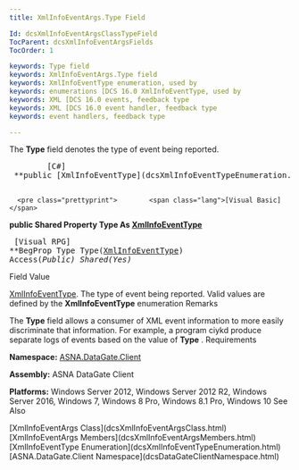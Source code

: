 ```yaml
---
title: XmlInfoEventArgs.Type Field

Id: dcsXmlInfoEventArgsClassTypeField
TocParent: dcsXmlInfoEventArgsFields
TocOrder: 1

keywords: Type field
keywords: XmlInfoEventArgs.Type field
keywords: XmlInfoEventType enumeration, used by
keywords: enumerations [DCS 16.0 XmlInfoEventType, used by
keywords: XML [DCS 16.0 events, feedback type
keywords: XML [DCS 16.0 event handler, feedback type
keywords: event handlers, feedback type

---
```


The **Type** field denotes the type of event being reported.
<pre class="prettyprint">        <span class="lang">[C#]</span>
 **public [XmlInfoEventType](dcsXmlInfoEventTypeEnumeration.html) Type** 
      </pre>
      <pre class="prettyprint">        <span class="lang">[Visual Basic] </span>
 **public Shared Property Type As [XmlInfoEventType](dcsXmlInfoEventTypeEnumeration.html)** 
      </pre>
      <pre class="prettyprint">        <span class="lang">[Visual RPG]</span>
 **BegProp Type Type([XmlInfoEventType](dcsXmlInfoEventTypeEnumeration.html)) Access(*Public) Shared(*Yes)** 
      </pre>

Field Value

[XmlInfoEventType](dcsXmlInfoEventTypeEnumeration.html). The type of event being reported. Valid values are defined by the **XmlInfoEventType** enumeration
Remarks

The **Type** field allows a consumer of XML event information to more easily discriminate that information. For example, a program ciykd produce separate logs of events based on the value of **Type** .
Requirements

**Namespace:** [ASNA.DataGate.Client](dcsDataGateClientNamespace.html) 

**Assembly:** ASNA DataGate Client

**Platforms:** Windows Server 2012, Windows Server 2012 R2, Windows Server 2016, Windows 7, Windows 8 Pro, Windows 8.1 Pro, Windows 10
See Also

<dl />
      [XmlInfoEventArgs Class](dcsXmlInfoEventArgsClass.html)
      <br />
      [XmlInfoEventArgs Members](dcsXmlInfoEventArgsMembers.html)
      <br />
      [XmlInfoEventType Enumeration](dcsXmlInfoEventTypeEnumeration.html)
      <br />
      [ASNA.DataGate.Client Namespace](dcsDataGateClientNamespace.html)

